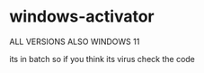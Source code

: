 # windows-activator
ALL VERSIONS ALSO WINDOWS 11

its in batch so if you think its virus check the code

